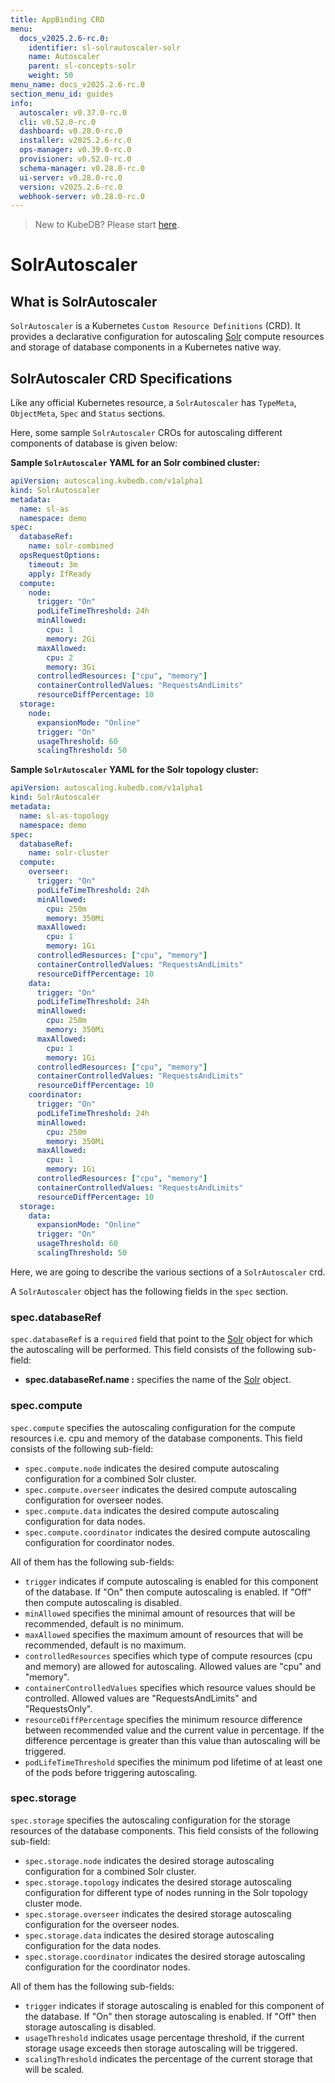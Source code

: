 ```yaml
---
title: AppBinding CRD
menu:
  docs_v2025.2.6-rc.0:
    identifier: sl-solrautoscaler-solr
    name: Autoscaler
    parent: sl-concepts-solr
    weight: 50
menu_name: docs_v2025.2.6-rc.0
section_menu_id: guides
info:
  autoscaler: v0.37.0-rc.0
  cli: v0.52.0-rc.0
  dashboard: v0.28.0-rc.0
  installer: v2025.2.6-rc.0
  ops-manager: v0.39.0-rc.0
  provisioner: v0.52.0-rc.0
  schema-manager: v0.28.0-rc.0
  ui-server: v0.28.0-rc.0
  version: v2025.2.6-rc.0
  webhook-server: v0.28.0-rc.0
---
```


> New to KubeDB? Please start [here](/docs/v2025.2.6-rc.0/README).

# SolrAutoscaler

## What is SolrAutoscaler

`SolrAutoscaler` is a Kubernetes `Custom Resource Definitions` (CRD). It provides a declarative configuration for autoscaling [Solr](https://solr.apache.org/guide/solr/latest/index.html) compute resources and storage of database components in a Kubernetes native way.

## SolrAutoscaler CRD Specifications

Like any official Kubernetes resource, a `SolrAutoscaler` has `TypeMeta`, `ObjectMeta`, `Spec` and `Status` sections.

Here, some sample `SolrAutoscaler` CROs for autoscaling different components of database is given below:

**Sample `SolrAutoscaler` YAML for an Solr combined cluster:**

```yaml
apiVersion: autoscaling.kubedb.com/v1alpha1
kind: SolrAutoscaler
metadata:
  name: sl-as
  namespace: demo
spec:
  databaseRef:
    name: solr-combined
  opsRequestOptions:
    timeout: 3m
    apply: IfReady
  compute:
    node:
      trigger: "On"
      podLifeTimeThreshold: 24h
      minAllowed:
        cpu: 1
        memory: 2Gi
      maxAllowed:
        cpu: 2
        memory: 3Gi
      controlledResources: ["cpu", "memory"]
      containerControlledValues: "RequestsAndLimits"
      resourceDiffPercentage: 10
  storage:
    node:
      expansionMode: "Online"
      trigger: "On"
      usageThreshold: 60
      scalingThreshold: 50
```

**Sample `SolrAutoscaler` YAML for the Solr topology cluster:**

```yaml
apiVersion: autoscaling.kubedb.com/v1alpha1
kind: SolrAutoscaler
metadata:
  name: sl-as-topology
  namespace: demo
spec:
  databaseRef:
    name: solr-cluster
  compute:
    overseer:
      trigger: "On"
      podLifeTimeThreshold: 24h
      minAllowed:
        cpu: 250m
        memory: 350Mi
      maxAllowed:
        cpu: 1
        memory: 1Gi
      controlledResources: ["cpu", "memory"]
      containerControlledValues: "RequestsAndLimits"
      resourceDiffPercentage: 10
    data:
      trigger: "On"
      podLifeTimeThreshold: 24h
      minAllowed:
        cpu: 250m
        memory: 350Mi
      maxAllowed:
        cpu: 1
        memory: 1Gi
      controlledResources: ["cpu", "memory"]
      containerControlledValues: "RequestsAndLimits"
      resourceDiffPercentage: 10
    coordinator:
      trigger: "On"
      podLifeTimeThreshold: 24h
      minAllowed:
        cpu: 250m
        memory: 350Mi
      maxAllowed:
        cpu: 1
        memory: 1Gi
      controlledResources: ["cpu", "memory"]
      containerControlledValues: "RequestsAndLimits"
      resourceDiffPercentage: 10
  storage:
    data:
      expansionMode: "Online"
      trigger: "On"
      usageThreshold: 60
      scalingThreshold: 50
```

Here, we are going to describe the various sections of a `SolrAutoscaler` crd.

A `SolrAutoscaler` object has the following fields in the `spec` section.

### spec.databaseRef

`spec.databaseRef` is a `required` field that point to the [Solr](/docs/v2025.2.6-rc.0/guides/solr/concepts/solr) object for which the autoscaling will be performed. This field consists of the following sub-field:

- **spec.databaseRef.name :** specifies the name of the [Solr](/docs/v2025.2.6-rc.0/guides/solr/concepts/solr) object.

### spec.compute

`spec.compute` specifies the autoscaling configuration for the compute resources i.e. cpu and memory of the database components. This field consists of the following sub-field:

- `spec.compute.node` indicates the desired compute autoscaling configuration for a combined Solr cluster.
- `spec.compute.overseer` indicates the desired compute autoscaling configuration for overseer nodes.
- `spec.compute.data` indicates the desired compute autoscaling configuration for data nodes.
- `spec.compute.coordinator` indicates the desired compute autoscaling configuration for coordinator nodes.

All of them has the following sub-fields:

- `trigger` indicates if compute autoscaling is enabled for this component of the database. If "On" then compute autoscaling is enabled. If "Off" then compute autoscaling is disabled.
- `minAllowed` specifies the minimal amount of resources that will be recommended, default is no minimum.
- `maxAllowed` specifies the maximum amount of resources that will be recommended, default is no maximum.
- `controlledResources` specifies which type of compute resources (cpu and memory) are allowed for autoscaling. Allowed values are "cpu" and "memory".
- `containerControlledValues` specifies which resource values should be controlled. Allowed values are "RequestsAndLimits" and "RequestsOnly".
- `resourceDiffPercentage` specifies the minimum resource difference between recommended value and the current value in percentage. If the difference percentage is greater than this value than autoscaling will be triggered.
- `podLifeTimeThreshold` specifies the minimum pod lifetime of at least one of the pods before triggering autoscaling.

### spec.storage

`spec.storage` specifies the autoscaling configuration for the storage resources of the database components. This field consists of the following sub-field:

- `spec.storage.node` indicates the desired storage autoscaling configuration for a combined Solr cluster.
- `spec.storage.topology` indicates the desired storage autoscaling configuration for different type of nodes running in the Solr topology cluster mode.
- `spec.storage.overseer` indicates the desired storage autoscaling configuration for the overseer nodes.
- `spec.storage.data` indicates the desired storage autoscaling configuration for the data nodes.
- `spec.storage.coordinator` indicates the desired storage autoscaling configuration for the coordinator nodes.

All of them has the following sub-fields:

- `trigger` indicates if storage autoscaling is enabled for this component of the database. If "On" then storage autoscaling is enabled. If "Off" then storage autoscaling is disabled.
- `usageThreshold` indicates usage percentage threshold, if the current storage usage exceeds then storage autoscaling will be triggered.
- `scalingThreshold` indicates the percentage of the current storage that will be scaled.
